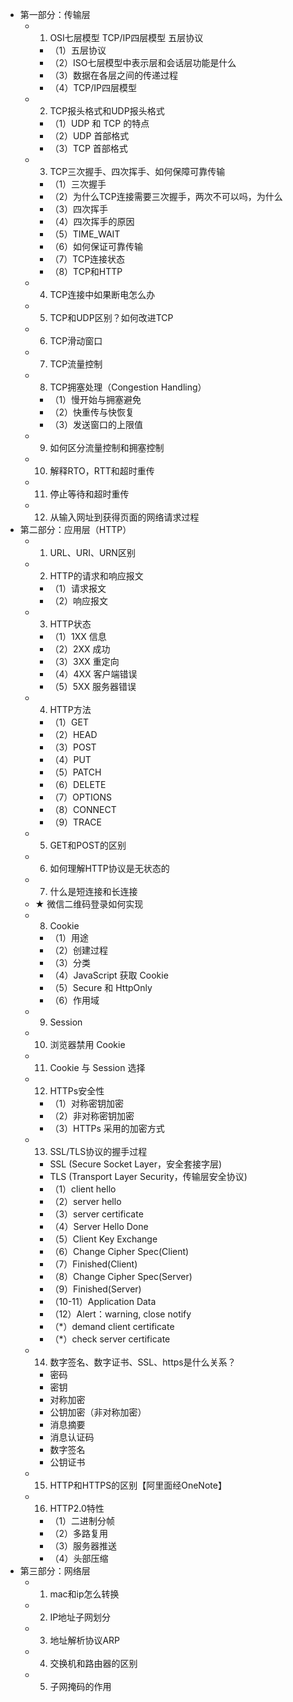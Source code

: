 - 第一部分：传输层
  - 1. OSI七层模型 TCP/IP四层模型 五层协议
    - （1）五层协议
    - （2）ISO七层模型中表示层和会话层功能是什么
    - （3）数据在各层之间的传递过程
    - （4）TCP/IP四层模型
  - 2. TCP报头格式和UDP报头格式
    - （1）UDP 和 TCP 的特点
    - （2）UDP 首部格式
    - （3）TCP 首部格式
  - 3. TCP三次握手、四次挥手、如何保障可靠传输
    - （1）三次握手
    - （2）为什么TCP连接需要三次握手，两次不可以吗，为什么
    - （3）四次挥手
    - （4）四次挥手的原因
    - （5）TIME_WAIT
    - （6）如何保证可靠传输
    - （7）TCP连接状态
    - （8）TCP和HTTP
  - 4. TCP连接中如果断电怎么办
  - 5. TCP和UDP区别？如何改进TCP
  - 6. TCP滑动窗口
  - 7. TCP流量控制
  - 8. TCP拥塞处理（Congestion Handling）
    - （1）慢开始与拥塞避免
    - （2）快重传与快恢复
    - （3）发送窗口的上限值
  - 9. 如何区分流量控制和拥塞控制
  - 10. 解释RTO，RTT和超时重传
  - 11. 停止等待和超时重传
  - 12. 从输入网址到获得页面的网络请求过程
- 第二部分：应用层（HTTP）
  - 1. URL、URI、URN区别
  - 2. HTTP的请求和响应报文
    - （1）请求报文
    - （2）响应报文
  - 3. HTTP状态
    - （1）1XX 信息
    - （2）2XX 成功
    - （3）3XX 重定向
    - （4）4XX 客户端错误
    - （5）5XX 服务器错误
  - 4. HTTP方法
    - （1）GET
    - （2）HEAD
    - （3）POST
    - （4）PUT
    - （5）PATCH
    - （6）DELETE
    - （7）OPTIONS
    - （8）CONNECT
    - （9）TRACE
  - 5. GET和POST的区别
  - 6. 如何理解HTTP协议是无状态的
  - 7. 什么是短连接和长连接
  - ★ 微信二维码登录如何实现
  - 8. Cookie
    - （1）用途
    - （2）创建过程
    - （3）分类
    - （4）JavaScript 获取 Cookie
    - （5）Secure 和 HttpOnly
    - （6）作用域
  - 9. Session
  - 10. 浏览器禁用 Cookie
  - 11. Cookie 与 Session 选择
  - 12. HTTPs安全性
    - （1）对称密钥加密
    - （2）非对称密钥加密
    - （3）HTTPs 采用的加密方式
  - 13. SSL/TLS协议的握手过程
    - SSL (Secure Socket Layer，安全套接字层)
    - TLS (Transport Layer Security，传输层安全协议)
    - （1）client hello
    - （2）server hello
    - （3）server certificate
    - （4）Server Hello Done
    - （5）Client Key Exchange
    - （6）Change Cipher Spec(Client)
    - （7）Finished(Client)
    - （8）Change Cipher Spec(Server)
    - （9）Finished(Server)
    - （10-11）Application Data
    - （12）Alert：warning, close notify
    - （*）demand client certificate
    - （*）check server certificate
  - 14. 数字签名、数字证书、SSL、https是什么关系？
    - 密码
    - 密钥
    - 对称加密
    - 公钥加密（非对称加密）
    - 消息摘要
    - 消息认证码
    - 数字签名
    - 公钥证书
  - 15. HTTP和HTTPS的区别【阿里面经OneNote】
  - 16. HTTP2.0特性
    - （1）二进制分帧
    - （2）多路复用
    - （3）服务器推送
    - （4）头部压缩
- 第三部分：网络层
  - 1. mac和ip怎么转换
  - 2. IP地址子网划分
  - 3. 地址解析协议ARP
  - 4. 交换机和路由器的区别
  - 5. 子网掩码的作用